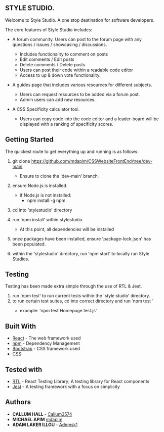## STYLE STUDIO.

Welcome to Style Studio. A one stop destination for software developers.

The core features of Style Studio includes:

- A forum community. Users can post to the forum page with any questions / issues / showcasing / discussions.

  - Includes functionality to comment on posts
  - Edit comments / Edit posts
  - Delete comments / Delete posts
  - Users can post their code within a readable code editor
  - Access to up & down vote functionality.

- A guides page that includes various resources for different subjects.

  - Users can request resources to be added via a forum post.
  - Admin users can add new resources.

- A CSS Specificity calculator tool.

  - Users can copy code into the code editor and a leader-board will be displayed with a ranking of specificity scores.

## Getting Started

The quickest route to get everything up and running is as follows:

1. git clone https://github.com/mdapim/CSSWebsiteFrontEnd/tree/dev-main

   - Ensure to clone the 'dev-main' branch.

2. ensure Node.js is installed.
   - if Node.js is not installed:
     - npm install -g npm
3. cd into 'stylestudio' directory

4. run 'npm install' within stylestudio.

   - At this point, all dependencies will be installed

5. once packages have been installed, ensure 'package-lock.json' has been populated.

6. within the 'stylestudio' directory, run 'npm start' to locally run Style Studios.

## Testing

Testing has been made extra simple through the use of RTL & Jest.

1. run 'npm test' to run current tests within the 'style studio' directory.
2. to run certain test suites, cd into correct directory and run 'npm test <filename>'
   - example: 'npm test Homepage.test.js'

## Built With

- [React](https://reactjs.org/) - The web framework used
- [npm](https://www.npmjs.com/) - Dependency Management
- [Bootstrap](https://react-bootstrap.github.io/) - CSS framework used
- [CSS]()

## Tested with

- [RTL](https://testing-library.com/) - React Testing Library; A testing library for React components
- [Jest](https://jestjs.io/) - A testing framework with a focus on simplicity

## Authors
  
- **CALLUM HALL** - [Callum3574](https://github.com/Callum3574)
- **MICHAEL APIM** [mdapim](https://github.com/mdapim)
- **ADAM LAKER ILLOU** - [Ademsk1](https://github.com/Ademsk1)

